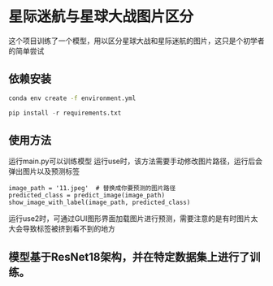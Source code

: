 # 星际迷航与星球大战图片区分
这个项目训练了一个模型，用以区分星球大战和星际迷航的图片，这只是个初学者的简单尝试
## 依赖安装
```bash
conda env create -f environment.yml
```

```python
pip install -r requirements.txt
```
## 使用方法
运行main.py可以训练模型
运行use时，该方法需要手动修改图片路径，运行后会弹出图片以及预测标签
```
image_path = '11.jpeg'  # 替换成你要预测的图片路径
predicted_class = predict_image(image_path)
show_image_with_label(image_path, predicted_class)
```

运行use2时，可通过GUI图形界面加载图片进行预测，需要注意的是有时图片太大会导致标签被挤到看不到的地方


## 模型基于ResNet18架构，并在特定数据集上进行了训练。



